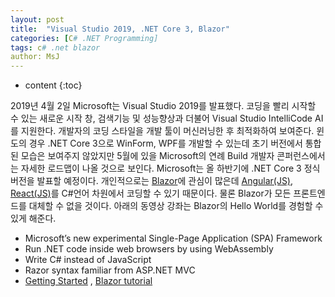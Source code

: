 ```yaml
---
layout: post
title:  "Visual Studio 2019, .NET Core 3, Blazor"
categories: [C# .NET Programming]
tags: c# .net blazor
author: MsJ
---
```


* content
{:toc}

2019년 4월 2일 Microsoft는 Visual Studio 2019를 발표했다. 코딩을 빨리 시작할 수 있는 새로운 시작 창, 검색기능 및 성능향상과 더불어 Visual Studio IntelliCode AI를 지원한다. 개발자의 코딩 스타일을 개발 툴이 머신러닝한 후 최적화하여 보여준다. 윈도의 경우 .NET Core 3으로 WinForm, WPF를 개발할 수 있는데 초기 버전에서 통합된 모습은 보여주지 않았지만 5월에 있을 Microsoft의 연례 Build 개발자 콘퍼런스에서는 자세한 로드맵이 나올 것으로 보인다. Microsoft는 올 하반기에 .NET Core 3 정식 버전을 발표할 예정이다. 개인적으로는 [Blazor](https://dotnet.microsoft.com/apps/aspnet/web-apps/client)에 관심이 많은데 [Angular(JS)](https://angular.io/), [React(JS)](https://reactjs.org/)를 C#언어 차원에서 코딩할 수 있기 때문이다. 물론 Blazor가 모든 프론트엔드를 대체할 수 없을 것이다. 아래의 동영상 강좌는 Blazor의 Hello World를 경험할 수 있게 해준다.

* Microsoft’s new experimental Single-Page Application (SPA) Framework
* Run .NET code inside web browsers by using WebAssembly
* Write C# instead of JavaScript
* Razor syntax familiar from ASP.NET MVC
* [Getting Started](https://www.youtube.com/watch?v=bbHzyIsqGuU) , [Blazor tutorial](https://www.youtube.com/watch?v=hYAOWoL3mmA)
